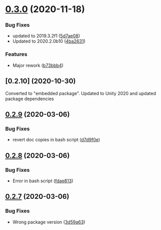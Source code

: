 # [0.3.0](https://github.com/sarkahn/rltk_unity/compare/v0.2.9...v0.3.0) (2020-11-18)


### Bug Fixes

* updated to 2019.3.2f1 ([5d7ae08](https://github.com/sarkahn/rltk_unity/commit/5d7ae082688f71aaf2ba144d9fe070d8acd2b88c))
* Updated to 2020.2.0b10 ([4ba2631](https://github.com/sarkahn/rltk_unity/commit/4ba2631963634d42c54a0d907c66147889915fd4))


### Features

* Major rework ([b73bbb4](https://github.com/sarkahn/rltk_unity/commit/b73bbb4bfe35506dcd3f14d3213301be83782920))

## [0.2.10] (2020-10-30)
Converted to "embedded package". Updated to Unity 2020 and updated package dependencies 

## [0.2.9](https://github.com/sarkahn/rltk_unity/compare/v0.2.8...v0.2.9) (2020-03-06)


### Bug Fixes

* revert doc copies in bash script ([d7d9f0e](https://github.com/sarkahn/rltk_unity/commit/d7d9f0ee6e1c771c27eb9a870140243802629ae4))

## [0.2.8](https://github.com/sarkahn/rltk_unity/compare/v0.2.7...v0.2.8) (2020-03-06)


### Bug Fixes

* Error in bash script ([fdae813](https://github.com/sarkahn/rltk_unity/commit/fdae813e7990bfdc5cbbf097bc2aabb14ba38d98))

## [0.2.7](https://github.com/sarkahn/rltk_unity/compare/v0.2.6...v0.2.7) (2020-03-06)


### Bug Fixes

* Wrong package version ([3d59a63](https://github.com/sarkahn/rltk_unity/commit/3d59a63411d15adf26b447e2d7ce2b4efe6103ae))
